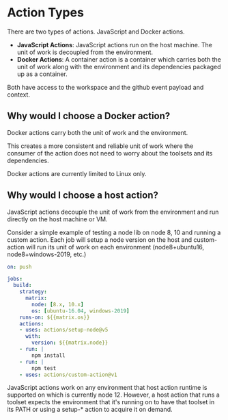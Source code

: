 # Action Types

There are two types of actions.  JavaScript and Docker actions.

- **JavaScript Actions**: JavaScript actions run on the host machine.  The unit of work is decoupled from the environment.
- **Docker Actions**: A container action is a container which carries both the unit of work along with the environment and its dependencies packaged up as a container.

Both have access to the workspace and the github event payload and context.

## Why would I choose a Docker action?

Docker actions carry both the unit of work and the environment.

This creates a more consistent and reliable unit of work where the consumer of the action does not need to worry about the toolsets and its dependencies.

Docker actions are currently limited to Linux only.

## Why would I choose a host action?

JavaScript actions decouple the unit of work from the environment and run directly on the host machine or VM.

Consider a simple example of testing a node lib on node 8, 10 and running a custom action.  Each job will setup a node version on the host and custom-action will run its unit of work on each environment (node8+ubuntu16, node8+windows-2019, etc.)

```yaml
on: push

jobs:
  build:
    strategy: 
      matrix:
        node: [8.x, 10.x]
        os: [ubuntu-16.04, windows-2019]
    runs-on: ${{matrix.os}}
    actions:
    - uses: actions/setup-node@v5
      with:
        version: ${{matrix.node}}
    - run: | 
        npm install
    - run: |
        npm test
    - uses: actions/custom-action@v1
```

JavaScript actions work on any environment that host action runtime is supported on which is currently node 12.  However, a host action that runs a toolset expects the environment that it's running on to have that toolset in its PATH or using a setup-* action to acquire it on demand.
